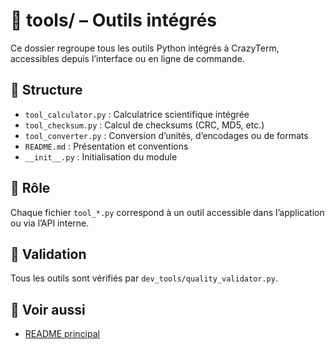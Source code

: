 # 🧰 tools/ – Outils intégrés

Ce dossier regroupe tous les outils Python intégrés à CrazyTerm, accessibles depuis l’interface ou en ligne de commande.

## 📑 Structure
- `tool_calculator.py` : Calculatrice scientifique intégrée
- `tool_checksum.py` : Calcul de checksums (CRC, MD5, etc.)
- `tool_converter.py` : Conversion d’unités, d’encodages ou de formats
- `README.md` : Présentation et conventions
- `__init__.py` : Initialisation du module

## 📝 Rôle
Chaque fichier `tool_*.py` correspond à un outil accessible dans l’application ou via l’API interne.

## 🧪 Validation
Tous les outils sont vérifiés par `dev_tools/quality_validator.py`.

## 🔗 Voir aussi
- [README principal](../README.md)
